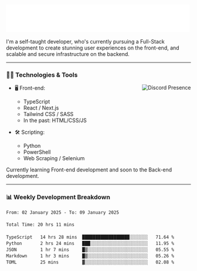 <img src="assets/wave.svg" alt=":wave:" />

I'm a self-taught developer, who's currently pursuing a Full-Stack development to create stunning user experiences on the front-end, and scalable and secure infrastructure on the backend.

---

### 🧑‍💻 Technologies & Tools

<a href="https://discord.com/users/414304208649453568" target="_blank" rel="nofollow">
   <img src="https://lanyard-profile-readme.vercel.app/api/414304208649453568?idleMessage=Probably%20doing%20something%20else..." alt="Discord Presence" align="right">
</a>

- 🖥️ Front-end:

  - TypeScript
  - React / Next.js
  - Tailwind CSS / SASS
  - In the past: HTML/CSS/JS

- 🛠 Scripting:

  - Python
  - PowerShell
  - Web Scraping / Selenium

Currently learning Front-end development and soon to the Back-end development.

---

### 📊 Weekly Development Breakdown

<!--START_SECTION:waka-->

```txt
From: 02 January 2025 - To: 09 January 2025

Total Time: 20 hrs 11 mins

TypeScript   14 hrs 28 mins  ██████████████████░░░░░░░   71.64 %
Python       2 hrs 24 mins   ███░░░░░░░░░░░░░░░░░░░░░░   11.95 %
JSON         1 hr 7 mins     █▒░░░░░░░░░░░░░░░░░░░░░░░   05.55 %
Markdown     1 hr 3 mins     █▒░░░░░░░░░░░░░░░░░░░░░░░   05.26 %
TOML         25 mins         ▓░░░░░░░░░░░░░░░░░░░░░░░░   02.08 %
```

<!--END_SECTION:waka-->
